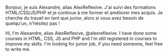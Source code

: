 

Bonjour, je suis Alexandre, alias AlexReflexive.
J'ai suivi des formations HTML/CSS/JS/PHP et je continue à me former et améliorer mes acquis.
Je cherche du travail en tant que junior, alors si vous avez besoin de quelqu'un, n'hésitez pas !

Hi, I'm Alexandre, alias AlexReflexive, @alexreflexive.
I have done some courses in HTML, CSS, JS and PHP and I'm still registered in courses to improve my skills.
I'm looking for junior job, if you need someone, feel free to write me.
